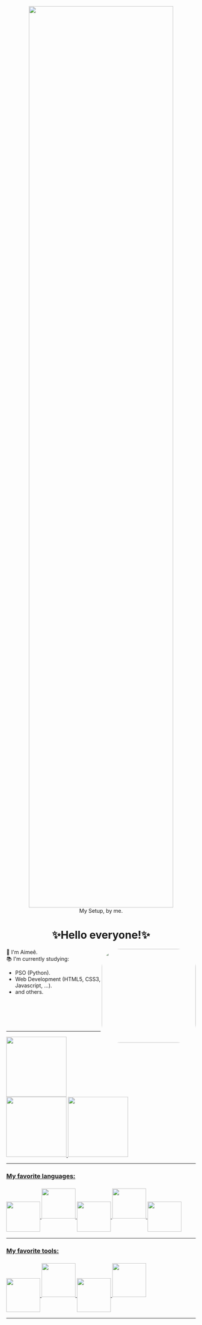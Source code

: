 
<div align="center">
<img src="https://media.giphy.com/media/Ct9ZrZLGGWC3ncn7zi/giphy.gif" style="height:60vh; width: 40vw">
  </br>
  <label>My Setup, by me.</label>
</div>
<div style="display: inline_block">
<h1 align="center">✨Hello everyone!✨</h1>
 <img height="250em" style="border-radius:50px;" align="right" src="https://user-images.githubusercontent.com/88001551/172961492-5ea11f4a-6207-49d6-b65a-dddb7aae097c.png" >
<p>🖖 I'm Aimeê.</br>
📚 I'm currently studying:</p>
<ul align="height">
<li>PSO (Python). 
<li>Web Development (HTML5, CSS3, Javascript, ...).
<li>and others.
</ul>

</br></br></br></br>
</div>
<hr>

<div align="right">

</div>

<div style="display: inline_block" >
  
  <a href="https://github.com/Eemiaa" >
  <img height="160em" align="auto" src="https://github-readme-stats.vercel.app/api/top-langs/?username=Eemiaa&layout=compact&langs_count=7&theme=dracula"/> 
  <img height="160em" align="auto"  src="https://github-readme-stats.vercel.app/api?username=Eemiaa&show_icons=true&theme=dracula&include_all_commits=true&count_private=true"/>
  <img height="160em" align="auto" src=http://github-readme-streak-stats.herokuapp.com?user=Eemiaa&theme=dracula&background=000000/>
  </br>
  

</div>

<hr>
<div style="display: inline_block">
    <h3> My favorite languages:<h3>
  <img align="center" height="80" width="90" src="https://user-images.githubusercontent.com/88001551/172967702-8c013e3f-82c5-45d8-80b2-2e37a58aef47.png">
 
<img align="auto" height="80" width="90" src= "https://user-images.githubusercontent.com/88001551/172967574-c0e3f58e-2ef9-44a5-8ed4-d0f08912c2ae.png">

<img align="center" height="80" width="90" src= "https://user-images.githubusercontent.com/88001551/172967876-48924bc3-0cc2-49ad-9c72-09d443cbff54.png">

<img align="auto" height="80" width="90" src= "https://user-images.githubusercontent.com/88001551/172969142-0db43344-376e-46f2-a242-7318f4c6ec37.png">

<img align="center" height="80" width="90" src= "https://user-images.githubusercontent.com/88001551/172968754-42ce2df7-8c42-4842-9413-1adcd4f534a5.png">
</div>
<hr>
      
<div style="display: inline_block">
    <h3> My favorite tools:<h3>
<img align="center" height="90" width="90" src="https://user-images.githubusercontent.com/88001551/172971595-c5a0bf17-3e52-42b6-bf8a-acfb6a83f6b7.png">
 
<img align="auto" height="90" width="90" src= "https://user-images.githubusercontent.com/88001551/172971794-02a88906-fa22-488c-9046-249eb84f6cef.png">

<img align="center" height="90" width="90" src= "https://user-images.githubusercontent.com/88001551/172972366-83846970-4e6b-4e4f-9d86-8b33ca7bf6e9.png">

<img align="auto" height="90" width="90" src= "https://cdn.icon-icons.com/icons2/2667/PNG/512/jupyter_app_icon_161280.png">
      
     
</div>
<hr>
 <!--     
 ![image](https://user-images.githubusercontent.com/88001551/172972073-540a8b50-e824-4219-87ed-7008fd284903.png)
![image](https://user-images.githubusercontent.com/88001551/172972115-aba0636d-e4d2-4954-b2aa-faede6a0312d.png)
     
![image](https://user-images.githubusercontent.com/88001551/172972023-0d49b067-ca7c-4386-bed1-9c9345c0d586.png)
-->
